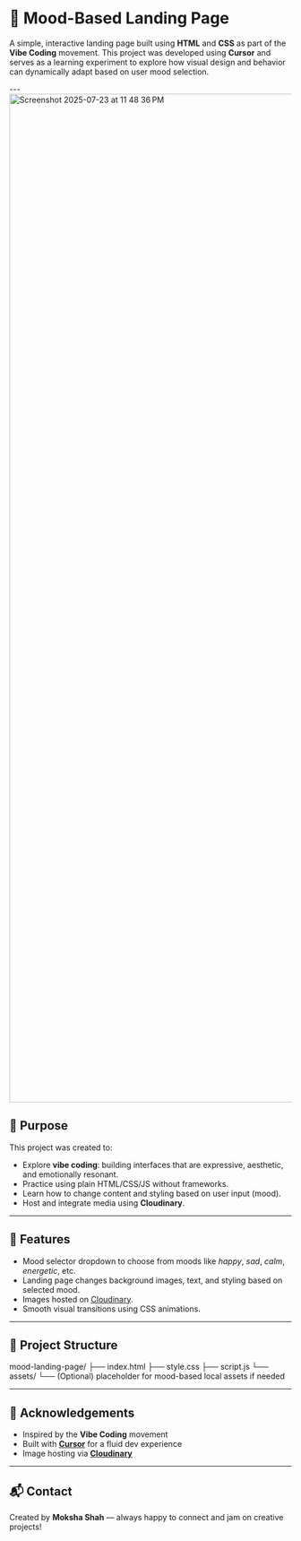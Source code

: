 # 🎨 Mood-Based Landing Page

A simple, interactive landing page built using **HTML** and **CSS** as part of the **Vibe Coding** movement. This project was developed using **Cursor** and serves as a learning experiment to explore how visual design and behavior can dynamically adapt based on user mood selection.

---<img width="3572" height="1800" alt="Screenshot 2025-07-23 at 11 48 36 PM" src="https://github.com/user-attachments/assets/c4880327-ac3b-4c58-9747-b8131b7d5cfb" />


## 🧠 Purpose

This project was created to:
- Explore **vibe coding**: building interfaces that are expressive, aesthetic, and emotionally resonant.
- Practice using plain HTML/CSS/JS without frameworks.
- Learn how to change content and styling based on user input (mood).
- Host and integrate media using **Cloudinary**.

---

## 🌈 Features

- Mood selector dropdown to choose from moods like *happy*, *sad*, *calm*, *energetic*, etc.
- Landing page changes background images, text, and styling based on selected mood.
- Images hosted on [Cloudinary](https://cloudinary.com/).
- Smooth visual transitions using CSS animations.

---

## 📁 Project Structure

mood-landing-page/
├── index.html
├── style.css
├── script.js
└── assets/
└── (Optional) placeholder for mood-based local assets if needed

---

## 🙌 Acknowledgements

- Inspired by the **Vibe Coding** movement
- Built with **[Cursor](https://www.cursor.so/)** for a fluid dev experience
- Image hosting via **[Cloudinary](https://cloudinary.com/)**

- ---

## 📬 Contact

Created by **Moksha Shah** — always happy to connect and jam on creative projects!  


